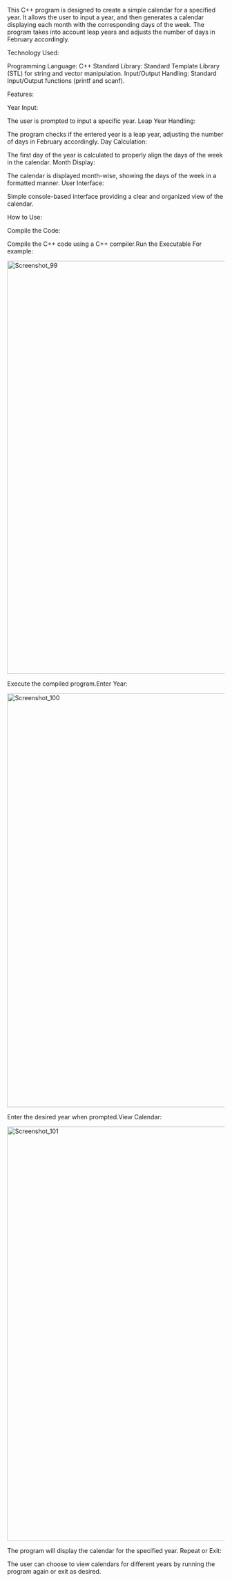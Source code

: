This C++ program is designed to create a simple calendar for a specified year. It allows the user to input a year, and then generates a calendar displaying each month with the corresponding days of the week. The program takes into account leap years and adjusts the number of days in February accordingly.

Technology Used:

Programming Language: C++
Standard Library: Standard Template Library (STL) for string and vector manipulation.
Input/Output Handling: Standard Input/Output functions (printf and scanf).

Features:

Year Input:

The user is prompted to input a specific year.
Leap Year Handling:

The program checks if the entered year is a leap year, adjusting the number of days in February accordingly.
Day Calculation:

The first day of the year is calculated to properly align the days of the week in the calendar.
Month Display:

The calendar is displayed month-wise, showing the days of the week in a formatted manner.
User Interface:

Simple console-based interface providing a clear and organized view of the calendar.

How to Use:

Compile the Code:

Compile the C++ code using a C++ compiler.Run the Executable For example:

<img width="957" alt="Screenshot_99" src="https://github.com/mdazad173824/Calendar/assets/128245241/536bbb10-3f6a-468e-b038-e99e2e267b3e">


Execute the compiled program.Enter Year:

<img width="959" alt="Screenshot_100" src="https://github.com/mdazad173824/Calendar/assets/128245241/a1118d89-9dbf-45d9-b4d7-6e014de9c50a">


Enter the desired year when prompted.View Calendar:

<img width="960" alt="Screenshot_101" src="https://github.com/mdazad173824/Calendar/assets/128245241/3c895c83-17dc-4cb7-9003-776fc1a2d252">


The program will display the calendar for the specified year.
Repeat or Exit:

The user can choose to view calendars for different years by running the program again or exit as desired.
